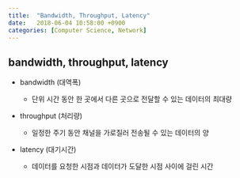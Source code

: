 ```yaml
---
title:  "Bandwidth, Throughput, Latency"
date:   2018-06-04 10:58:00 +0900
categories: [Computer Science, Network]
---
```


## bandwidth, throughput, latency

- bandwidth (대역폭)
	- 단위 시간 동안 한 곳에서 다른 곳으로 전달할 수 있는 데이터의 최대량

- throughput (처리량)
	- 일정한 주기 동안 채널을 가로질러 전송될 수 있는 데이터의 양

- latency (대기시간)
	- 데이터를 요청한 시점과 데이터가 도달한 시점 사이에 걸린 시간




